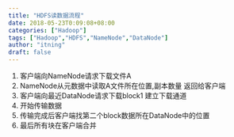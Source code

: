 ```yaml
---
title: "HDFS读数据流程"
date: 2018-05-23T0:09:08+08:00
categories: ["Hadoop"]
tags: ["Hadoop","HDFS","NameNode","DataNode"]
author: "itning"
draft: false
---
```

1. 客户端向NameNode请求下载文件A
2. NameNode从元数据中读取A文件所在位置,副本数量 返回给客户端
3. 客户端向最近DataNode请求下载block1 建立下载通道
4. 开始传输数据
5. 传输完成后客户端找第二个block数据所在DataNode中的位置
6. 最后所有块在客户端合并
<!--more-->
